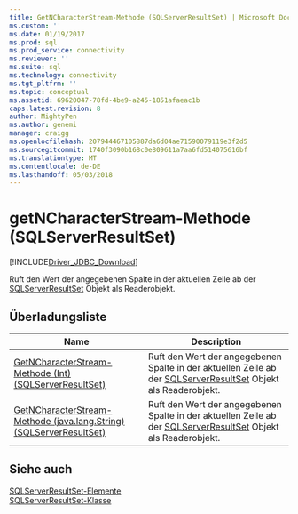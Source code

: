 ```yaml
---
title: GetNCharacterStream-Methode (SQLServerResultSet) | Microsoft Docs
ms.custom: ''
ms.date: 01/19/2017
ms.prod: sql
ms.prod_service: connectivity
ms.reviewer: ''
ms.suite: sql
ms.technology: connectivity
ms.tgt_pltfrm: ''
ms.topic: conceptual
ms.assetid: 69620047-78fd-4be9-a245-1851afaeac1b
caps.latest.revision: 8
author: MightyPen
ms.author: genemi
manager: craigg
ms.openlocfilehash: 207944467105887da6d04ae71590079119e3f2d5
ms.sourcegitcommit: 1740f3090b168c0e809611a7aa6fd514075616bf
ms.translationtype: MT
ms.contentlocale: de-DE
ms.lasthandoff: 05/03/2018
---
```

# <a name="getncharacterstream-method-sqlserverresultset"></a>getNCharacterStream-Methode (SQLServerResultSet)
[!INCLUDE[Driver_JDBC_Download](../../../includes/driver_jdbc_download.md)]

  Ruft den Wert der angegebenen Spalte in der aktuellen Zeile ab der [SQLServerResultSet](../../../connect/jdbc/reference/sqlserverresultset-class.md) Objekt als Readerobjekt.  
  
## <a name="overload-list"></a>Überladungsliste  
  
|Name|Description|  
|----------|-----------------|  
|[GetNCharacterStream-Methode &#40;Int&#41; &#40;SQLServerResultSet&#41;](../../../connect/jdbc/reference/getncharacterstream-method-int-sqlserverresultset.md)|Ruft den Wert der angegebenen Spalte in der aktuellen Zeile ab der [SQLServerResultSet](../../../connect/jdbc/reference/sqlserverresultset-class.md) Objekt als Readerobjekt.|  
|[GetNCharacterStream-Methode &#40;java.lang.String&#41; &#40;SQLServerResultSet&#41;](../../../connect/jdbc/reference/getncharacterstream-method-java-lang-string-sqlserverresultset.md)|Ruft den Wert der angegebenen Spalte in der aktuellen Zeile ab der [SQLServerResultSet](../../../connect/jdbc/reference/sqlserverresultset-class.md) Objekt als Readerobjekt.|  
  
## <a name="see-also"></a>Siehe auch  
 [SQLServerResultSet-Elemente](../../../connect/jdbc/reference/sqlserverresultset-members.md)   
 [SQLServerResultSet-Klasse](../../../connect/jdbc/reference/sqlserverresultset-class.md)  
  
  
